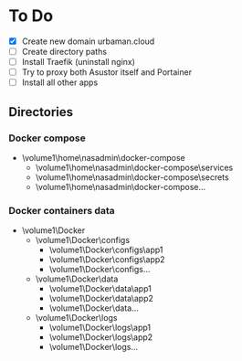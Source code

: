 # To Do

- [x] Create new domain urbaman.cloud
- [ ] Create directory paths
- [ ] Install Traefik (uninstall nginx)
- [ ] Try to proxy both Asustor itself and Portainer
- [ ] Install all other apps

## Directories

### Docker compose

- \volume1\home\nasadmin\docker-compose
  - \volume1\home\nasadmin\docker-compose\services
  - \volume1\home\nasadmin\docker-compose\secrets
  - \volume1\home\nasadmin\docker-compose\...

### Docker containers data

- \volume1\Docker
  - \volume1\Docker\configs
    - \volume1\Docker\configs\app1
    - \volume1\Docker\configs\app2
    - \volume1\Docker\configs\...
  - \volume1\Docker\data
    - \volume1\Docker\data\app1
    - \volume1\Docker\data\app2
    - \volume1\Docker\data\...
  - \volume1\Docker\logs
    - \volume1\Docker\logs\app1
    - \volume1\Docker\logs\app2
    - \volume1\Docker\logs\...
